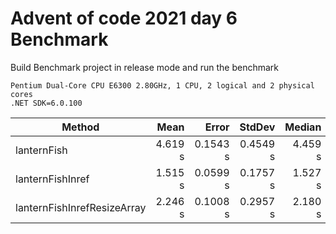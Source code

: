 # Advent of code 2021 day 6 Benchmark

Build Benchmark project in release mode and run the benchmark

```
Pentium Dual-Core CPU E6300 2.80GHz, 1 CPU, 2 logical and 2 physical cores
.NET SDK=6.0.100
```

|                      Method |    Mean |    Error |   StdDev |  Median |
|---------------------------- |--------:|---------:|---------:|--------:|
|                 lanternFish | 4.619 s | 0.1543 s | 0.4549 s | 4.459 s |
|            lanternFishInref | 1.515 s | 0.0599 s | 0.1757 s | 1.527 s |
| lanternFishInrefResizeArray | 2.246 s | 0.1008 s | 0.2957 s | 2.180 s |
